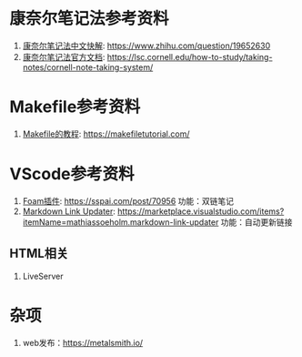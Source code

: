 

# 康奈尔笔记法参考资料

1. [康奈尔笔记法中文快解](https://www.zhihu.com/question/19652630): https://www.zhihu.com/question/19652630
2. [康奈尔笔记法官方文档](https://lsc.cornell.edu/how-to-study/taking-notes/cornell-note-taking-system/): https://lsc.cornell.edu/how-to-study/taking-notes/cornell-note-taking-system/


# Makefile参考资料
1. [Makefile的教程](https://makefiletutorial.com/): https://makefiletutorial.com/


# VScode参考资料
1. [Foam插件](https://sspai.com/post/70956): https://sspai.com/post/70956
  功能：双链笔记
2. [Markdown Link Updater](https://marketplace.visualstudio.com/items?itemName=mathiassoeholm.markdown-link-updater): https://marketplace.visualstudio.com/items?itemName=mathiassoeholm.markdown-link-updater
  功能：自动更新链接

## HTML相关
1. LiveServer



# 杂项
1. web发布：https://metalsmith.io/

